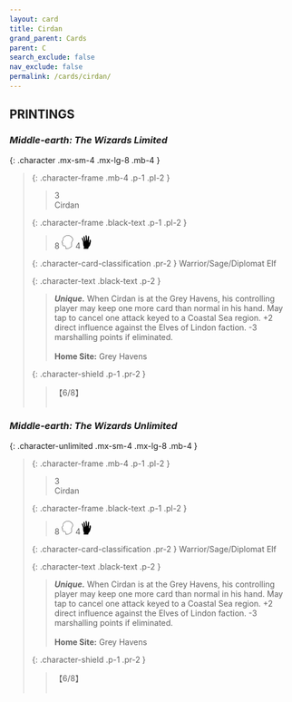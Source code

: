 ```yaml
---
layout: card
title: Cirdan
grand_parent: Cards
parent: C
search_exclude: false
nav_exclude: false
permalink: /cards/cirdan/
---
```


## PRINTINGS


### _Middle-earth: The Wizards Limited_

{: .character .mx-sm-4 .mx-lg-8 .mb-4 }
> {: .character-frame .mb-4 .p-1 .pl-2 }
> > <div class="card-mp">3</div>
> > <div class="character-card-name">Cirdan</div>
>
> {: .character-frame .black-text .p-1 .pl-2 }
> > 8 ![](/assets/images/mind.svg) 4![](/assets/images/di.svg)
>
> {: .character-card-classification .pr-2 }
> Warrior/Sage/Diplomat Elf
>
> {: .character-text .black-text .p-2 }
> > _**Unique.**_ When Cirdan is at the Grey Havens, his controlling player may keep one more card than normal in his hand. May tap to cancel one attack keyed to a Coastal Sea region. +2 direct influence against the Elves of Lindon faction. -3 marshalling points if eliminated.   <br><br>**Home Site:** Grey Havens 
>
> {: .character-shield .p-1 .pr-2 }
> > <div class="card-shield">【6/8】</div>
> > <div class="card-corruption">&nbsp;</div>

### _Middle-earth: The Wizards Unlimited_

{: .character-unlimited .mx-sm-4 .mx-lg-8 .mb-4 }
> {: .character-frame .mb-4 .p-1 .pl-2 }
> > <div class="card-mp">3</div>
> > <div class="character-card-name">Cirdan</div>
>
> {: .character-frame .black-text .p-1 .pl-2 }
> > 8 ![](/assets/images/mind.svg) 4![](/assets/images/di.svg)
>
> {: .character-card-classification .pr-2 }
> Warrior/Sage/Diplomat Elf
>
> {: .character-text .black-text .p-2 }
> > _**Unique.**_ When Cirdan is at the Grey Havens, his controlling player may keep one more card than normal in his hand. May tap to cancel one attack keyed to a Coastal Sea region. +2 direct influence against the Elves of Lindon faction. -3 marshalling points if eliminated.   <br><br>**Home Site:** Grey Havens 
>
> {: .character-shield .p-1 .pr-2 }
> > <div class="card-shield">【6/8】</div>
> > <div class="card-corruption">&nbsp;</div>
